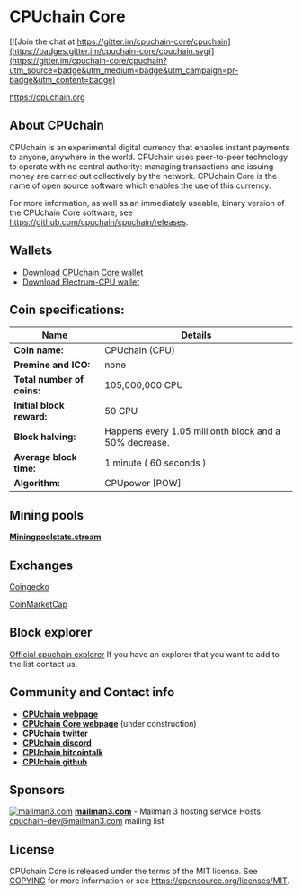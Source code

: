 CPUchain Core
=====================================

[![Join the chat at https://gitter.im/cpuchain-core/cpuchain](https://badges.gitter.im/cpuchain-core/cpuchain.svg)](https://gitter.im/cpuchain-core/cpuchain?utm_source=badge&utm_medium=badge&utm_campaign=pr-badge&utm_content=badge)

https://cpuchain.org

About CPUchain 
----------------

CPUchain is an experimental digital currency that enables instant payments to
anyone, anywhere in the world. CPUchain uses peer-to-peer technology to operate
with no central authority: managing transactions and issuing money are carried
out collectively by the network. CPUchain Core is the name of open source
software which enables the use of this currency.

For more information, as well as an immediately useable, binary version of
the CPUchain Core software, see https://github.com/cpuchain/cpuchain/releases.

Wallets
-------
- [Download CPUchain Core wallet](https://github.com/cpuchain/cpuchain/releases/latest)
- [Download Electrum-CPU wallet](https://github.com/cpuchain/electrum-cpu/releases/latest)


Coin specifications:
-------

Name | Details
------ | ------
**Coin name:** | CPUchain  (CPU)
**Premine and ICO:** | none
**Total number of coins:** | 105,000,000 CPU
**Initial block reward:** | 50 CPU
**Block halving:** | Happens every 1.05 millionth block and a 50% decrease.
**Average block time:** | 1 minute ( 60 seconds )
**Algorithm:** | CPUpower [POW]
 
 
Mining pools
-------
[**Miningpoolstats.stream**](https://miningpoolstats.stream/cpuchain)


Exchanges
-------
[Coingecko](https://www.coingecko.com/en/coins/cpuchain)

[CoinMarketCap](https://coinmarketcap.com/currencies/cpuchain)

 
Block explorer
-------

[Official cpuchain explorer](https://explorer.cpuchain.org)
If you have an explorer that you want to add to the list contact us. 


Community and Contact info
-------

- [**CPUchain webpage**](https://cpuchain.org/)
- [**CPUchain Core webpage**](https://cpuchaincore.org) (under construction)
- [**CPUchain twitter**](https://twitter.com/cpuchaincore)
- [**CPUchain discord**](https://discord.gg/zRamqNfBXQ)
- [**CPUchain bitcointalk**](https://bitcointalk.org/index.php?topic=5161183.0)
- [**CPUchain github**](https://github.com/cpuchain-core)


Sponsors
-------

[![mailman3.com](https://mailman3.com/mailman3.gif)](https://mailman3.com)
[**mailman3.com**](https://mailman3.com) - Mailman 3 hosting service 
Hosts [cpuchain-dev@mailman3.com](mailto:cpuchain-dev@mailman3.com) mailing list

License
-------

CPUchain Core is released under the terms of the MIT license. See [COPYING](COPYING) for more
information or see https://opensource.org/licenses/MIT.
